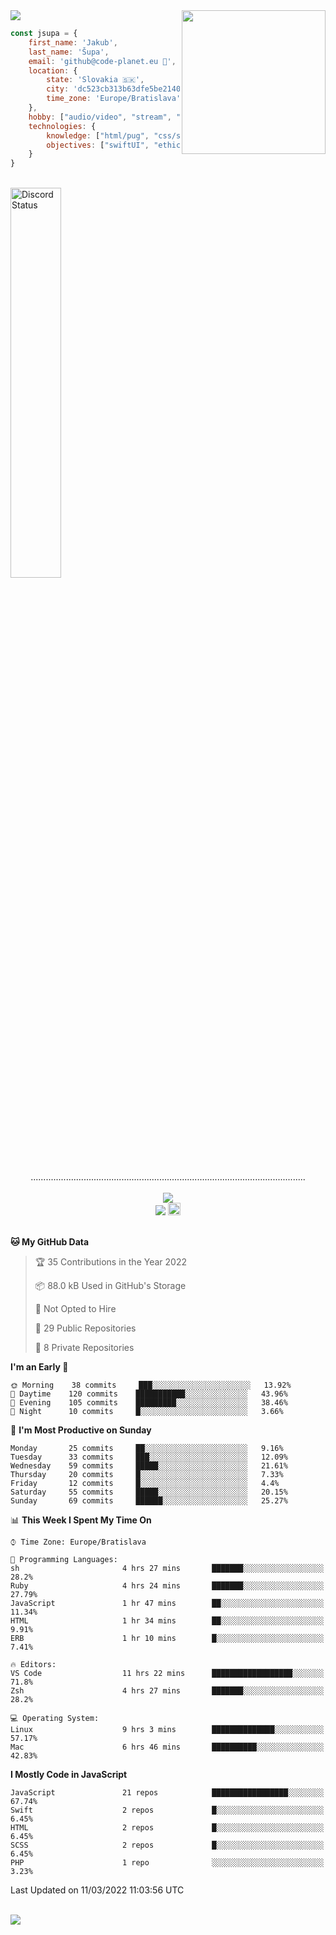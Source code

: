 
<img src="https://creepy-corp.eu/pika-bg.png">
<img align='right' src="https://creepy-corp.eu/pika.gif" width="230">
<br>

```js
const jsupa = {
    first_name: 'Jakub',
    last_name: 'Šupa',
    email: 'github@code-planet.eu 📧',
    location: {
        state: 'Slovakia 🇸🇰',
        city: 'dc523cb313b63dfe5be2140b0c05b3bc',
        time_zone: 'Europe/Bratislava'
    },
    hobby: ["audio/video", "stream", "3D modelling/printing", "crypto (XRP 🤍)", "IoT/DIY", "tech"],
    technologies: {
        knowledge: ["html/pug", "css/scss", "javascript/jquery", "vue/react", "nodejs", "ruby on rails", "php", "pgsql/mysql"],
        objectives: ["swiftUI", "ethical hacking", "boost all knowledge to master class"]
    }
}

  ```

<br>
<a href="https://discord.gg/DqWrEvyWX7" target="_blank">
<img width="40%" alt="Discord Status" src="https://lanyard.cnrad.dev/api/616613956676485122?borderRadius=6px&bg=161b22">
</a>
<br>
<p align="center">
.............................................................................................................
<br><br>
<a href="https://wakatime.com/@698e3ae2-2e7a-4cf6-a9e7-192f2b7d1525"><img src="https://wakatime.com/badge/user/698e3ae2-2e7a-4cf6-a9e7-192f2b7d1525.svg"></a><br>
<img src="https://visitor-badge.laobi.icu/badge?page_id=jsupa.jsupa">
<a href='https://ko-fi.com/Y8Y246Y0V' target='_blank'>
    <img src="https://img.shields.io/badge/buy%20me%20a%20coffee-donate-yellow.svg" alt="Buy Me A Coffee donate button" height="20px"/>
</a>
<br><br>

<!--START_SECTION:waka-->
**🐱 My GitHub Data** 

> 🏆 35 Contributions in the Year 2022
 > 
> 📦 88.0 kB Used in GitHub's Storage 
 > 
> 🚫 Not Opted to Hire
 > 
> 📜 29 Public Repositories 
 > 
> 🔑 8 Private Repositories  
 > 
**I'm an Early 🐤** 

```text
🌞 Morning    38 commits     ███░░░░░░░░░░░░░░░░░░░░░░   13.92% 
🌆 Daytime    120 commits    ███████████░░░░░░░░░░░░░░   43.96% 
🌃 Evening    105 commits    █████████░░░░░░░░░░░░░░░░   38.46% 
🌙 Night      10 commits     █░░░░░░░░░░░░░░░░░░░░░░░░   3.66%

```
📅 **I'm Most Productive on Sunday** 

```text
Monday       25 commits     ██░░░░░░░░░░░░░░░░░░░░░░░   9.16% 
Tuesday      33 commits     ███░░░░░░░░░░░░░░░░░░░░░░   12.09% 
Wednesday    59 commits     █████░░░░░░░░░░░░░░░░░░░░   21.61% 
Thursday     20 commits     █░░░░░░░░░░░░░░░░░░░░░░░░   7.33% 
Friday       12 commits     █░░░░░░░░░░░░░░░░░░░░░░░░   4.4% 
Saturday     55 commits     █████░░░░░░░░░░░░░░░░░░░░   20.15% 
Sunday       69 commits     ██████░░░░░░░░░░░░░░░░░░░   25.27%

```


📊 **This Week I Spent My Time On** 

```text
⌚︎ Time Zone: Europe/Bratislava

💬 Programming Languages: 
sh                       4 hrs 27 mins       ███████░░░░░░░░░░░░░░░░░░   28.2% 
Ruby                     4 hrs 24 mins       ███████░░░░░░░░░░░░░░░░░░   27.79% 
JavaScript               1 hr 47 mins        ██░░░░░░░░░░░░░░░░░░░░░░░   11.34% 
HTML                     1 hr 34 mins        ██░░░░░░░░░░░░░░░░░░░░░░░   9.91% 
ERB                      1 hr 10 mins        █░░░░░░░░░░░░░░░░░░░░░░░░   7.41%

🔥 Editors: 
VS Code                  11 hrs 22 mins      ██████████████████░░░░░░░   71.8% 
Zsh                      4 hrs 27 mins       ███████░░░░░░░░░░░░░░░░░░   28.2%

💻 Operating System: 
Linux                    9 hrs 3 mins        ██████████████░░░░░░░░░░░   57.17% 
Mac                      6 hrs 46 mins       ██████████░░░░░░░░░░░░░░░   42.83%

```

**I Mostly Code in JavaScript** 

```text
JavaScript               21 repos            █████████████████░░░░░░░░   67.74% 
Swift                    2 repos             █░░░░░░░░░░░░░░░░░░░░░░░░   6.45% 
HTML                     2 repos             █░░░░░░░░░░░░░░░░░░░░░░░░   6.45% 
SCSS                     2 repos             █░░░░░░░░░░░░░░░░░░░░░░░░   6.45% 
PHP                      1 repo              ░░░░░░░░░░░░░░░░░░░░░░░░░   3.23%

```



 Last Updated on 11/03/2022 11:03:56 UTC
<!--END_SECTION:waka-->

</p><br>
<img src="https://creepy-corp.eu/pika-bg-bottom.png">
